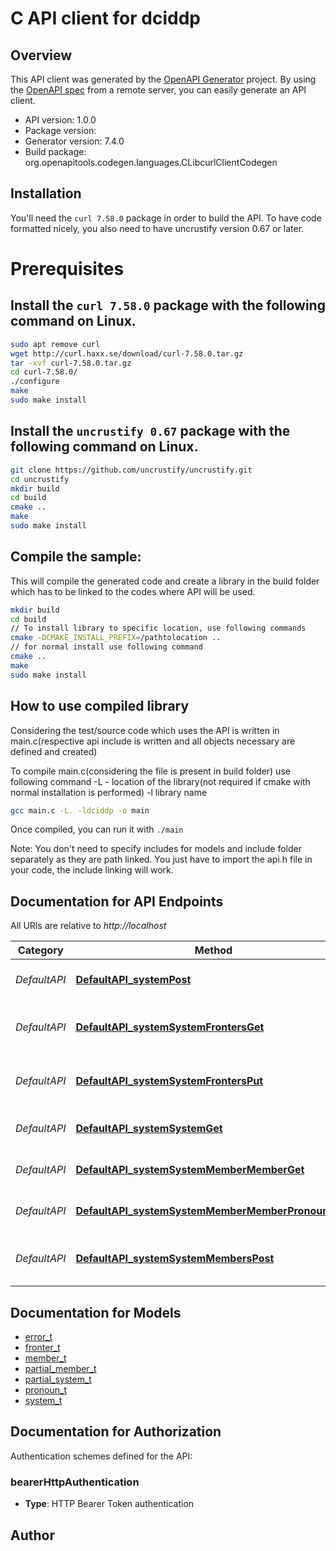 # C API client for dciddp

## Overview
This API client was generated by the [OpenAPI Generator](https://openapi-generator.tech) project. By using the [OpenAPI spec](https://openapis.org) from a remote server, you can easily generate an API client.

- API version: 1.0.0
- Package version: 
- Generator version: 7.4.0
- Build package: org.openapitools.codegen.languages.CLibcurlClientCodegen

## Installation
You'll need the `curl 7.58.0` package in order to build the API. To have code formatted nicely, you also need to have uncrustify version 0.67 or later.

# Prerequisites

## Install the `curl 7.58.0` package with the following command on Linux.
```bash
sudo apt remove curl
wget http://curl.haxx.se/download/curl-7.58.0.tar.gz
tar -xvf curl-7.58.0.tar.gz
cd curl-7.58.0/
./configure
make
sudo make install
```
## Install the `uncrustify 0.67` package with the following command on Linux.
```bash
git clone https://github.com/uncrustify/uncrustify.git
cd uncrustify
mkdir build
cd build
cmake ..
make
sudo make install
```

## Compile the sample:
This will compile the generated code and create a library in the build folder which has to be linked to the codes where API will be used.
```bash
mkdir build
cd build
// To install library to specific location, use following commands
cmake -DCMAKE_INSTALL_PREFIX=/pathtolocation ..
// for normal install use following command
cmake ..
make
sudo make install
```
## How to use compiled library
Considering the test/source code which uses the API is written in main.c(respective api include is written and all objects necessary are defined and created)

To compile main.c(considering the file is present in build folder) use following command
-L - location of the library(not required if cmake with normal installation is performed)
-l library name
```bash
gcc main.c -L. -ldciddp -o main
```
Once compiled, you can run it with ``` ./main ```

Note: You don't need to specify includes for models and include folder separately as they are path linked. You just have to import the api.h file in your code, the include linking will work.

## Documentation for API Endpoints

All URIs are relative to *http://localhost*

Category | Method | HTTP request | Description
------------ | ------------- | ------------- | -------------
*DefaultAPI* | [**DefaultAPI_systemPost**](docs/DefaultAPI.md#DefaultAPI_systemPost) | **POST** /system | Create a new plural system
*DefaultAPI* | [**DefaultAPI_systemSystemFrontersGet**](docs/DefaultAPI.md#DefaultAPI_systemSystemFrontersGet) | **GET** /system/{system}/fronters | Retrieves the current fronters' API paths
*DefaultAPI* | [**DefaultAPI_systemSystemFrontersPut**](docs/DefaultAPI.md#DefaultAPI_systemSystemFrontersPut) | **PUT** /system/{system}/fronters | Set the fronter of a plural system
*DefaultAPI* | [**DefaultAPI_systemSystemGet**](docs/DefaultAPI.md#DefaultAPI_systemSystemGet) | **GET** /system/{system} | Get plural system information
*DefaultAPI* | [**DefaultAPI_systemSystemMemberMemberGet**](docs/DefaultAPI.md#DefaultAPI_systemSystemMemberMemberGet) | **GET** /system/{system}/member/{member} | Get member information
*DefaultAPI* | [**DefaultAPI_systemSystemMemberMemberPronounsGet**](docs/DefaultAPI.md#DefaultAPI_systemSystemMemberMemberPronounsGet) | **GET** /system/{system}/member/{member}/pronouns | Get member pronouns
*DefaultAPI* | [**DefaultAPI_systemSystemMembersPost**](docs/DefaultAPI.md#DefaultAPI_systemSystemMembersPost) | **POST** /system/{system}/members | Add a new member to a plural system


## Documentation for Models

 - [error_t](docs/error.md)
 - [fronter_t](docs/fronter.md)
 - [member_t](docs/member.md)
 - [partial_member_t](docs/partial_member.md)
 - [partial_system_t](docs/partial_system.md)
 - [pronoun_t](docs/pronoun.md)
 - [system_t](docs/system.md)


## Documentation for Authorization


Authentication schemes defined for the API:
### bearerHttpAuthentication


- **Type**: HTTP Bearer Token authentication


## Author



